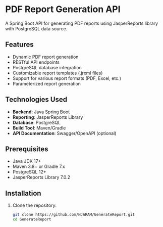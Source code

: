 # PDF Report Generation API

A Spring Boot API for generating PDF reports using JasperReports library with PostgreSQL data source.

## Features

- Dynamic PDF report generation
- RESTful API endpoints
- PostgreSQL database integration
- Customizable report templates (.jrxml files)
- Support for various report formats (PDF, Excel, etc.)
- Parameterized report generation

## Technologies Used

- **Backend**: Java Spring Boot
- **Reporting**: JasperReports Library
- **Database**: PostgreSQL
- **Build Tool**: Maven/Gradle
- **API Documentation**: Swagger/OpenAPI (optional)

## Prerequisites

- Java JDK 17+
- Maven 3.8+ or Gradle 7.x
- PostgreSQL 12+
- JasperReports Library 7.0.2

## Installation

1. Clone the repository:
   ```bash
   git clone https://github.com/NJARAM/GenerateReport.git
   cd GenerateReport
